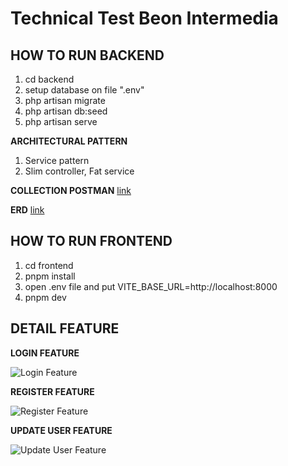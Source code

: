 # Technical Test Beon Intermedia

## HOW TO RUN BACKEND ##
1. cd backend
2. setup database on file ".env"
3. php artisan migrate
4. php artisan db:seed
5. php artisan serve

**ARCHITECTURAL PATTERN**
1. Service pattern
2. Slim controller, Fat service

**COLLECTION POSTMAN**
[link](https://api.postman.com/collections/7412551-6b9a9bc7-c462-462a-b8c6-747606c82c90?access_key=PMAT-01HRQAZ5JQD5R8C76910FJH8JX)

**ERD**
[link](https://app.diagrams.net/#G1CBNmCHVUrF3N6YArFwfMtyXqcwZTJLZF#%7B%22pageId%22%3A%22me_z47w0EJBWJUiHjxUt%22%7D)

## HOW TO RUN FRONTEND ##
1. cd frontend
2. pnpm install
3. open .env file and put VITE_BASE_URL=http://localhost:8000
4. pnpm dev

## DETAIL FEATURE ##

**LOGIN FEATURE**

![Login Feature](https://github.com/arya020595/technical_test_beon_intermedia/assets/20142029/3443de6b-244a-46f4-8396-054b9b46365e)

**REGISTER FEATURE**

![Register Feature](https://github.com/arya020595/technical_test_beon_intermedia/assets/20142029/47793e04-6c4c-454c-9217-22f66bb02dcf)

**UPDATE USER FEATURE**

![Update User Feature](https://github.com/arya020595/technical_test_beon_intermedia/assets/20142029/3326ab59-cdb0-439e-a0b4-21d52263e32f)
